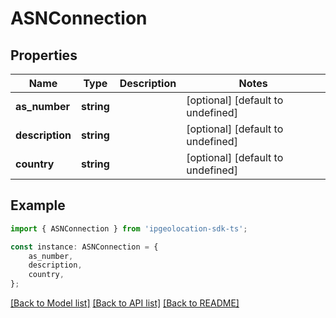 # ASNConnection


## Properties

Name | Type | Description | Notes
------------ | ------------- | ------------- | -------------
**as_number** | **string** |  | [optional] [default to undefined]
**description** | **string** |  | [optional] [default to undefined]
**country** | **string** |  | [optional] [default to undefined]

## Example

```typescript
import { ASNConnection } from 'ipgeolocation-sdk-ts';

const instance: ASNConnection = {
    as_number,
    description,
    country,
};
```

[[Back to Model list]](../README.md#documentation-for-models) [[Back to API list]](../README.md#documentation-for-api-endpoints) [[Back to README]](../README.md)
